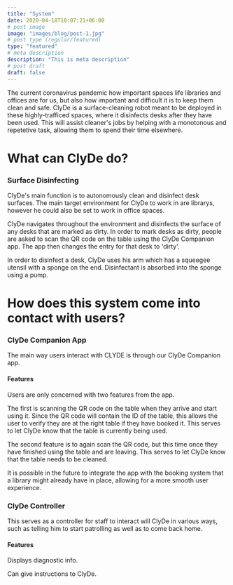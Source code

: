 ```yaml
---
title: "System"
date: 2020-04-18T10:07:21+06:00
# post image
image: "images/blog/post-1.jpg"
# post type (regular/featured)
type: "featured"
# meta description
description: "This is meta description"
# post draft
draft: false
---
```



The current coronavirus pandemic how important spaces life libraries and offices are for us, but also how important and difficult it is to keep them clean and safe. ClyDe is a surface-cleaning robot meant to be deployed in these highly-trafficed spaces, where it disinfects desks after they have been used. This will assist cleaner's jobs by helping with a monotonous and repetetive task, allowing them to spend their time elsewhere.

# What can ClyDe do?

### **Surface Disinfecting**

ClyDe's main function is to autonomously clean and disinfect desk surfaces. The main target environment for ClyDe to work in are librarys, however he could also be set to work in office spaces.

ClyDe navigates throughout the environment and disinfects the surface of any desks that are marked as dirty. In order to mark desks as dirty, people are asked to scan the QR code on the table using the ClyDe Companion app. The app then changes the entry for that desk to 'dirty'.

In order to disinfect a desk, ClyDe uses his arm which has a squeegee utensil with a sponge on the end. Disinfectant is absorbed into the sponge using a pump.

# How does this system come into contact with users?

### **ClyDe Companion App**

The main way users interact with CLYDE is through our ClyDe Companion app.
#### Features ####

Users are only concerned with two features from the app.

The first is scanning the QR code on the table when they arrive and start using it. Since the QR code will contain the ID of the table, this allows the user to verify they are at the right table if they have booked it. This serves to let ClyDe know that the table is currently being used.

The second feature is to again scan the QR code, but this time once they have finished using the table and are leaving. This serves to let ClyDe know that the table needs to be cleaned.

It is possible in the future to integrate the app with the booking system that a library might already have in place, allowing for a more smooth user experience.

### **ClyDe Controller**
This serves as a controller for staff to interact will ClyDe in various ways, such as telling him to start patrolling as well as to come back home.
#### Features ####

Displays diagnostic info.

Can give instructions to ClyDe.